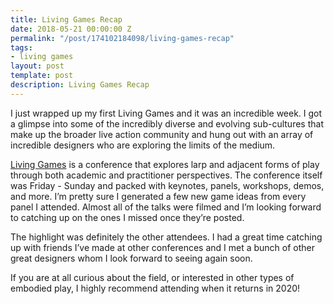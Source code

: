 ```yaml
---
title: Living Games Recap
date: 2018-05-21 00:00:00 Z
permalink: "/post/174102184098/living-games-recap"
tags:
- living games
layout: post
template: post
description: Living Games Recap
---
```


<p>I just wrapped up my first Living Games and it was an incredible week. I got a glimpse into some of the incredibly diverse and evolving sub-cultures that make up the broader live action community and hung out with an array of incredible designers who are exploring the limits of the medium.</p><p><a href="http://www.livinggamesconference.com/">Living Games</a>&nbsp;is a conference that explores larp and adjacent forms of play through both academic and practitioner perspectives. The conference itself was Friday - Sunday and packed with keynotes, panels, workshops, demos, and more. I’m pretty sure I generated a few new game ideas from every panel I attended. Almost all of the talks were filmed and I’m looking forward to catching up on the ones I missed once they’re posted.</p><p>The highlight was definitely the other attendees. I had a great time catching up with friends I’ve made at other conferences and I met a bunch of other great designers whom I look forward to seeing again soon.</p><p>If you are at all curious about the field, or interested in other types of embodied play, I highly recommend attending when it returns in 2020!</p>